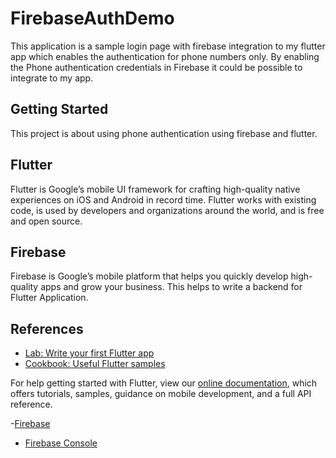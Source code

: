 # FirebaseAuthDemo

This application is a sample login page with firebase integration to my flutter app which enables the authentication for phone numbers only. By enabling the Phone authentication credentials in Firebase it could be possible to integrate to my app.

## Getting Started

This project is about using phone authentication using firebase and flutter.

## Flutter 
Flutter is Google’s mobile UI framework for crafting high-quality native experiences on iOS and Android in record time. Flutter works with existing code, is used by developers and organizations around the world, and is free and open source.

## Firebase
Firebase is Google’s mobile platform that helps you quickly develop high-quality apps and grow your business.
This helps to write a backend for Flutter Application.

## References

- [Lab: Write your first Flutter app](https://flutter.dev/docs/get-started/codelab)
- [Cookbook: Useful Flutter samples](https://flutter.dev/docs/cookbook)

For help getting started with Flutter, view our 
[online documentation](https://flutter.dev/docs), which offers tutorials, 
samples, guidance on mobile development, and a full API reference.

-[Firebase](https://firebase.google.com/)
- [Firebase Console](https://console.firebase.google.com/)
